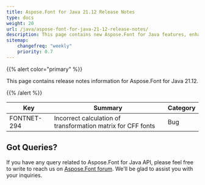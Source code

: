```yaml
---
title: Aspose.Font for Java 21.12 Release Notes
type: docs
weight: 20
url: /java/aspose-font-for-java-21-12-release-notes/
description: This page contains new Aspose.Font for Java features, enhancement, and bug fixes in 2021, version 21.12.
sitemap:
    changefreq: "weekly"
    priority: 0.7
---
```


{{% alert color="primary" %}} 

This page contains release notes information for Aspose.Font for Java 21.12.

{{% /alert %}} 


| Key | Summary | Category |
|---|---|---|
| FONTNET-294 | Incorrect calculation of transformation matrix for CFF fonts | Bug |


## Got Queries?
If you have any query related to Aspose.Font for Java API, please feel free to write to reach us on [Aspose.Font forum](https://forum.aspose.com/c/font/). We'll be glad to assist you with your inquiries.
